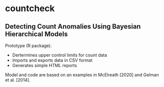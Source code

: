 # countcheck

## Detecting Count Anomalies Using Bayesian Hierarchical Models

Prototype (R package).

* Dertermines upper control limits for count data
* Imports and exports data in CSV format
* Generates simple HTML reports

Model and code are based on an examples in McElreath [2020] and
Gelman et al. [2014].
